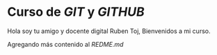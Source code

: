 # Curso de _GIT_ y _GITHUB_

Hola soy tu amigo y docente digital Ruben Toj, Bienvenidos a mi curso.

Agregando más contenido al _REDME.md_
